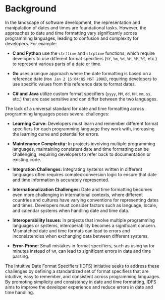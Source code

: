 # Background

In the landscape of software development, the representation and manipulation of dates and times are foundational tasks. However, the approaches to date and time formatting vary significantly across programming languages, leading to confusion and complexity for developers. For example:

- **C and Python** use the `strftime` and `strptime` functions, which require developers to use different format specifiers (`%Y`, `%m`, `%d`, `%H`, `%M`, `%S`, etc.) to represent various parts of a date or time.

- **Go** uses a unique approach where the date formatting is based on a reference date (`Mon Jan 2 15:04:05 MST 2006`), requiring developers to use specific values from this reference date to format dates.

- **C# and Java** utilize custom format specifiers (`yyyy`, `MM`, `dd`, `HH`, `mm`, `ss`, etc.) that are case sensitive and can differ between the two languages.

The lack of a universal standard for date and time formatting across programming languages poses several challenges:

- **Learning Curve:** Developers must learn and remember different format specifiers for each programming language they work with, increasing the learning curve and potential for errors.

- **Maintenance Complexity:** In projects involving multiple programming languages, maintaining consistent date and time formatting can be challenging, requiring developers to refer back to documentation or existing code.

- **Integration Challenges:** Integrating systems written in different languages often requires complex conversion logic to ensure that date and time information is accurately represented.

- **Internationalization Challenges:** Date and time formatting becomes even more challenging in international contexts, where different countries and cultures have varying conventions for representing dates and times. Developers must consider factors such as language, locale, and calendar systems when handling date and time data.

- **Interoperability Issues:** In projects that involve multiple programming languages or systems, interoperability becomes a significant concern. Mismatched date and time formats can lead to errors and inconsistencies when exchanging data between different systems.

- **Error-Prone:** Small mistakes in format specifiers, such as using `%m` for minutes instead of `%M`, can lead to significant errors in date and time parsing.

The Intuitive Date Format Specifiers (IDFS) initiative seeks to address these challenges by defining a standardized set of format specifiers that are intuitive, easy to remember, and consistent across programming languages. By promoting simplicity and consistency in date and time formatting, IDFS aims to improve the developer experience and reduce errors in date and time handling.